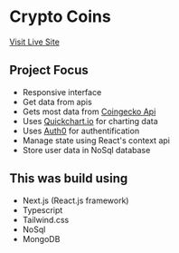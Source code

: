 # Crypto Coins

[Visit Live Site](https://top-crypto-coins.vercel.app/)

## Project Focus

- Responsive interface
- Get data from apis
- Gets most data from [Coingecko Api](https://www.coingecko.com/en/api/documentation)
- Uses [Quickchart.io](https://quickchart.io/) for charting data
- Uses [Auth0](https://auth0.com/docs) for authentification
- Manage state using React's context api
- Store user data in NoSql database

## This was build using

- Next.js (React.js framework)
- Typescript
- Tailwind.css
- NoSql
- MongoDB
